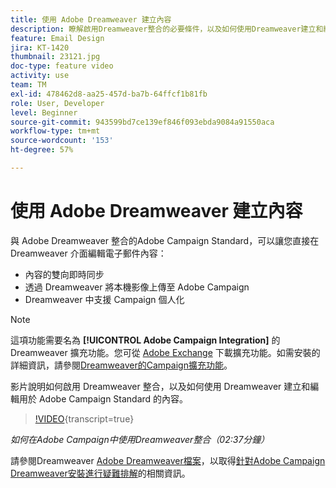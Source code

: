 ```yaml
---
title: 使用 Adobe Dreamweaver 建立內容
description: 瞭解啟用Dreamweaver整合的必要條件，以及如何使用Dreamweaver建立和編輯Adobe Campaign Standard的內容。
feature: Email Design
jira: KT-1420
thumbnail: 23121.jpg
doc-type: feature video
activity: use
team: TM
exl-id: 478462d8-aa25-457d-ba7b-64ffcf1b81fb
role: User, Developer
level: Beginner
source-git-commit: 943599bd7ce139ef846f093ebda9084a91550aca
workflow-type: tm+mt
source-wordcount: '153'
ht-degree: 57%

---
```


# 使用 Adobe Dreamweaver 建立內容

與 Adobe Dreamweaver 整合的Adobe Campaign Standard，可以讓您直接在 Dreamweaver 介面編輯電子郵件內容：

* 內容的雙向即時同步
* 透過 Dreamweaver 將本機影像上傳至 Adobe Campaign
* Dreamweaver 中支援 Campaign 個人化

>[!NOTE]
>
>這項功能需要名為 **[!UICONTROL Adobe Campaign Integration]** 的 Dreamweaver 擴充功能。您可從 [Adobe Exchange](https://exchange.adobe.com/creativecloud.html#search) 下載擴充功能。如需安裝的詳細資訊，請參閱[Dreamweaver的Campaign擴充功能](https://helpx.adobe.com/tw/dreamweaver/using/working-with-dreamweaver-and-campaign.html)。

影片說明如何啟用 Dreamweaver 整合，以及如何使用 Dreamweaver 建立和編輯用於 Adobe Campaign Standard 的內容。

>[!VIDEO](https://video.tv.adobe.com/v/23121?learn=on){transcript=true}

*如何在Adobe Campaign中使用Dreamweaver整合（02:37分鐘）*

請參閱Dreamweaver [Adobe Dreamweaver檔案](https://helpx.adobe.com/tw/dreamweaver/using/working-with-dreamweaver-and-campaign.html)，以取得[針對Adobe Campaign Dreamweaver安裝進行疑難排解](https://helpx.adobe.com/tw/dreamweaver/kb/dreamweaver-campaign-integration-issue.html)的相關資訊。
